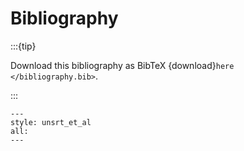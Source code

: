 # Bibliography

:::{tip}

Download this bibliography as BibTeX {download}`here </bibliography.bib>`.

:::

```{bibliography} /bibliography.bib
---
style: unsrt_et_al
all:
---
```
